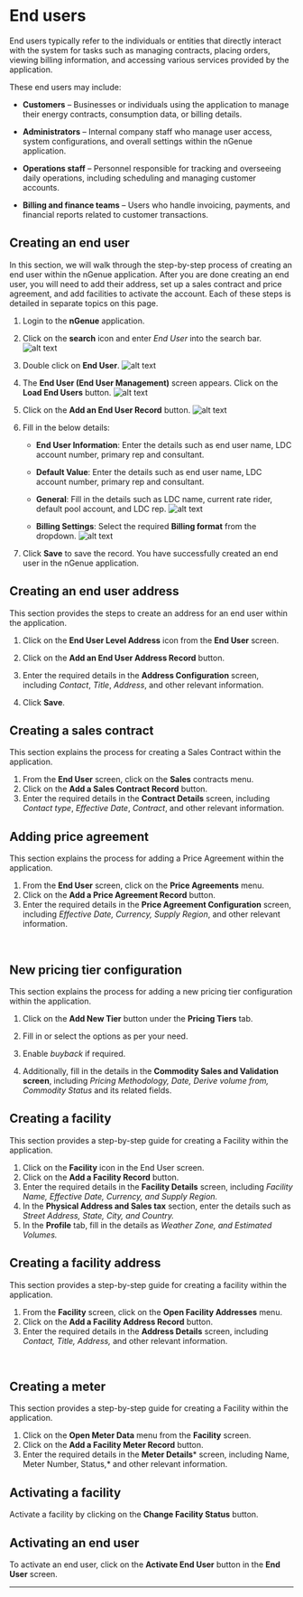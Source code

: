 
# End users

End users typically refer to the individuals or entities that directly interact with the system for tasks such as managing contracts, placing orders, viewing billing information, and accessing various services provided by the application. 

These end users may include:

- **Customers** – Businesses or individuals using the application to manage their energy contracts, consumption data, or billing details.

- **Administrators** – Internal company staff who manage user access, system configurations, and overall settings within the nGenue application.

- **Operations staff** – Personnel responsible for tracking and overseeing daily operations, including scheduling and managing customer accounts.

- **Billing and finance teams** – Users who handle invoicing, payments, and financial reports related to customer transactions.


## Creating an end user

In this section, we will walk through the step-by-step process of creating an end user within the nGenue application. After you are done creating an end user, you will need to add their address, set up a sales contract and price agreement, and add facilities to activate the account. Each of these steps is detailed in separate topics on this page.

1.	Login to the **nGenue** application.
2.	Click on the **search** icon and enter *End User* into the search bar. 
![alt text](images/end_user_1.png) 

3.	Double click on **End User**. 
![alt text](images/end_user_2.png)

4.	The **End User (End User Management)** screen appears. Click on the **Load End Users** button.  ![alt text](images/end_user_3.png) 


5.	Click on the **Add an End User Record** button. 
![alt text](images/end_user_4.png) 

6.	Fill in the below details:

    - **End User Information**: Enter the details such as end user name, LDC account number, primary rep and consultant.

    - **Default Value**: Enter the details such as end user name, LDC account number, primary rep and consultant.

    - **General**: Fill in the details such as LDC name, current rate rider, default pool account, and LDC rep.
    ![alt text](images/end_user_5.png)

    - **Billing Settings**: Select the required **Billing format** from the dropdown. 
    ![alt text](images/end_user_6.png)

7. Click **Save** to save the record. You have successfully created an end user in the nGenue application.

## Creating an end user address

This section provides the steps to create an address for an end user within the application.

1.	Click on the **End User Level Address** icon from the **End User** screen. 

2.	Click on the **Add an End User Address Record** button.  

3.	Enter the required details in the **Address Configuration** screen, including *Contact*, *Title*, *Address*, and other relevant information.

4. Click **Save**. 
 
## Creating a sales contract 

This section explains the process for creating a Sales Contract within the application.

1.	From the **End User** screen, click on the **Sales** contracts menu. 
2.	Click on the **Add a Sales Contract Record** button.  
3.	Enter the required details in the **Contract Details** screen, including *Contact type*, *Effective Date*, *Contract*, and other relevant information.  

## Adding price agreement

This section explains the process for adding a Price Agreement within the application.

1.	From the **End User** screen, click on the **Price Agreements** menu.  
2.	Click on the **Add a Price Agreement Record** button.  
3.	Enter the required details in the **Price Agreement Configuration** screen, including *Effective Date, Currency, Supply Region*, and other relevant information.   

 
## New pricing tier configuration

This section explains the process for adding a new pricing tier configuration within the application.

1.	Click on the **Add New Tier** button under the **Pricing Tiers** tab.  

2.	Fill in or select the options as per your need. 
3.	Enable *buyback* if required.
4.	Additionally, fill in the details in the **Commodity Sales and Validation screen**, including *Pricing Methodology, Date, Derive volume from, Commodity Status* and its related fields.  
 

## Creating a facility

This section provides a step-by-step guide for creating a Facility within the application.

1.	Click on the **Facility** icon in the End User screen.  
2.	Click on the **Add a Facility Record** button.  
3.	Enter the required details in the **Facility Details** screen, including *Facility Name, Effective Date, Currency, and Supply Region.*
4.	In the **Physical Address and Sales tax** section, enter the details such as *Street Address, State, City, and Country.*  
5.	In the **Profile** tab, fill in the details as *Weather Zone, and Estimated Volumes.*  

## Creating a facility address

This section provides a step-by-step guide for creating a facility within the application.

1.	From the **Facility** screen, click on the **Open Facility Addresses** menu.  
2.	Click on the **Add a Facility Address Record** button.  
3.	Enter the required details in the **Address Details** screen, including *Contact, Title, Address,* and other relevant information.  

 
## Creating a meter 

This section provides a step-by-step guide for creating a Facility within the application.
1.	Click on the **Open Meter Data** menu from the **Facility** screen. 
2.	Click on the **Add a Facility Meter Record** button.  
3.	Enter the required details in the **Meter Details*** screen, including Name, Meter Number, Status,* and other relevant information.  

## Activating a facility

Activate a facility by clicking on the **Change Facility Status** button.  

## Activating an end user
To activate an end user, click on the **Activate End User** button in the **End User** screen.

---
 


